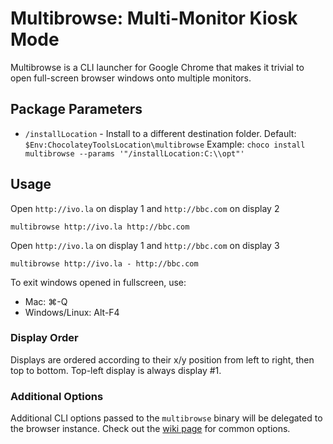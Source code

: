 ﻿Multibrowse: Multi-Monitor Kiosk Mode
=====================================

Multibrowse is a CLI launcher for Google Chrome that makes it trivial to open full-screen browser windows onto multiple monitors.

Package Parameters
------------------

* `/installLocation` - Install to a different destination folder. Default: `$Env:ChocolateyToolsLocation\multibrowse`
Example: `choco install multibrowse --params '"/installLocation:C:\\opt"'`

Usage
-----

Open `http://ivo.la` on display 1 and `http://bbc.com` on display 2

```
multibrowse http://ivo.la http://bbc.com
```

Open `http://ivo.la` on display 1 and `http://bbc.com` on display 3

```
multibrowse http://ivo.la - http://bbc.com
```

To exit windows opened in fullscreen, use:
 * Mac: ⌘-Q
 * Windows/Linux: Alt-F4

### Display Order

Displays are ordered according to their x/y position from left to right, then top to bottom. Top-left display is always display #1.

### Additional Options

Additional CLI options passed to the `multibrowse` binary will be delegated to the browser instance. Check out the [wiki page](https://github.com/foxxyz/multibrowse/wiki) for common options.